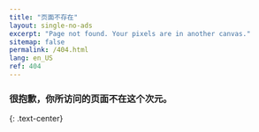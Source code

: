 ```yaml
---
title: "页面不存在"
layout: single-no-ads
excerpt: "Page not found. Your pixels are in another canvas."
sitemap: false
permalink: /404.html
lang: en_US
ref: 404
---
```


### 很抱歉，你所访问的页面不在这个次元。
{: .text-center}
